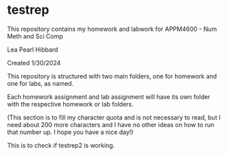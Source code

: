 # testrep
This repository contains my homework and labwork for APPM4600 - Num Meth and Sci Comp

Lea Pearl Hibbard

Created 1/30/2024

This repository is structured with two main folders, one for homework and one for labs, as named.

Each homework assignment and lab assignment will have its own folder with the respective homework or lab folders.

(This section is to fill my character quota and is not necessary to read, but I need about 200 more characters and I have no other ideas on how to run that number up. I hope you have a nice day!)

This is to check if testrep2 is working.
